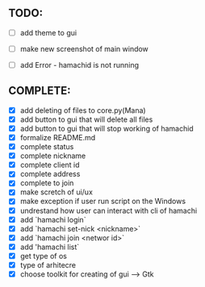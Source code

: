 ## TODO:
- [ ] add theme to gui
- [ ] make new screenshot of main window
- [ ] add Error - hamachid is not running


## COMPLETE:
- [x] add deleting of files to core.py(Mana)
- [x] add button to gui that will delete all files
- [x] add button to gui that will stop working of hamachid
- [x] formalize README.md
- [x] complete status
- [x] complete nickname
- [x] complete client id
- [x] complete address
- [x] complete to join
- [x] make scretch of ui/ux
- [x] make exception if user run script on the Windows
- [x] undrestand how user can interact with cli of hamachi
- [x] add \`hamachi login\`
- [x] add \`hamachi set-nick \<nickname\>\`
- [x] add \`hamachi join \<networ id\>\`
- [x] add \'hamachi list\`
- [x] get type of os
- [x] type of arhitecre
- [x] choose toolkit for creating of gui --> Gtk

